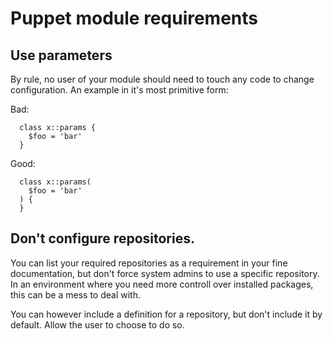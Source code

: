 # Puppet module requirements

## Use parameters

By rule, no user of your module should need to touch any code to change
configuration. An example in it's most primitive form:

Bad:

```
  class x::params {
    $foo = 'bar'
  }
```

Good:

```
  class x::params(
    $foo = 'bar'
  ) {
  }
```

## Don't configure repositories.

You can list your required repositories as a requirement in your fine
documentation, but don't force system admins to use a specific repository.
In an environment where you need more controll over installed packages, this
can be a mess to deal with.

You can however include a definition for a repository, but don't include it
by default. Allow the user to choose to do so.

